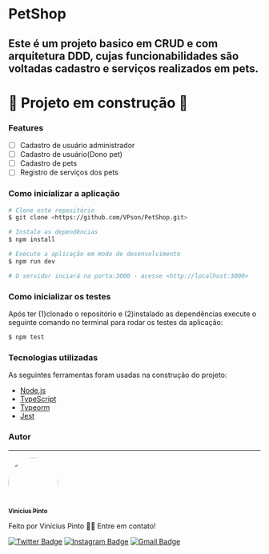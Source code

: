 # PetShop
## Este é um projeto basico em CRUD e com arquitetura DDD, cujas funcionabilidades são voltadas cadastro e serviços realizados em pets.

<h1 > 
	🚧  Projeto em construção  🚧
</h1>

### Features

- [ ] Cadastro de usuário administrador
- [ ] Cadastro de usuário(Dono pet)
- [ ] Cadastro de pets
- [ ] Registro de serviços dos pets

### Como inicializar a aplicação

```bash
# Clone este repositório
$ git clone <https://github.com/VPson/PetShop.git>

# Instale as dependências
$ npm install

# Execute a aplicação em modo de desenvolvimento
$ npm run dev

# O servidor inciará na porta:3000 - acesse <http://localhost:3000>
```

### Como inicializar os testes

Após ter (1)clonado o repositório e (2)instalado as dependências execute o seguinte comando no terminal para rodar os testes da aplicação:

```bash
$ npm test
```

### Tecnologias utilizadas

As seguintes ferramentas foram usadas na construção do projeto:

- [Node.js](https://nodejs.org/en/)
- [TypeScript](https://www.typescriptlang.org/)
-	[Typeorm](https://typeorm.io/)
- [Jest](https://jestjs.io/)

### Autor
---

<a href="https://github.com/VPson">
 <img style="border-radius: 50%;" src="https://avatars.githubusercontent.com/u/72924485?v=4" width="100px;" alt=""/>
 <br />
 <sub><b>Vinicius Pinto</b></sub></a>


Feito por Vinícius Pinto 👋🏽 Entre em contato!

[![Twitter Badge](https://img.shields.io/badge/Twitter-1DA1F2?style=for-the-badge&logo=twitter&logoColor=white)](https://twitter.com/viniciusvsp12) 
[![Instagram Badge](https://img.shields.io/badge/Instagram-E4405F?style=for-the-badge&logo=instagram&logoColor=white)](https://twitter.com/viniciusvsp12) 
[![Gmail Badge](https://img.shields.io/badge/Gmail-D14836?style=for-the-badge&logo=gmail&logoColor=white)](mailto:viniciuspinto10vsp@gmail.com)
